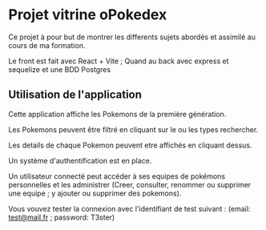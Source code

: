 # Projet vitrine oPokedex

Ce projet à pour but de montrer les differents sujets abordés et assimilé au cours de ma formation.

Le front est fait avec React + Vite ; Quand au back avec express et sequelize et une BDD Postgres

## Utilisation de l'application

Cette application affiche les Pokemons de la première génération.

Les Pokemons peuvent être filtré en cliquant sur le ou les types rechercher.

Les details de chaque Pokemon peuvent etre affichés en cliquant dessus.

Un système d'authentification est en place.

Un utilisateur connecté peut accéder à ses equipes de pokémons personnelles et les administrer (Creer, consulter, renommer ou supprimer une equipe ; y ajouter ou supprimer des pokemons).

Vous vouvez tester la connexion avec l'identifiant de test suivant : (email: test@mail.fr ; password: T3ster)
